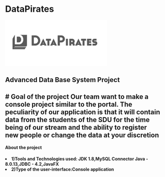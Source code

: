 # DataPirates
![Our_Logo](https://github.com/Abylaikhanaaaaa/DataPirates/blob/main/logo.png)
<h2>Advanced Data Base System Project<h2> 
# Goal of the project
Our team want to make a console project similar to the portal. The peculiarity of our application is that it will contain data from the students of the SDU for the time being of our stream and the ability to register new people or change the data at your discretion
<h4> About the project<h4>
<li> 1)Tools and Technologies used: JDK 1.8,MySQL Connector Java - 8.0.13,JDBC - 4.2,JavaFX</li>
 <li>2)Type of the user-interface:Console application</li>
